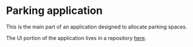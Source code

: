 # Parking application

This is the main part of an application designed to allocate parking spaces.

The UI portion of the application lives in a repository [here](https://github.com/paulbulman/parking-website).

